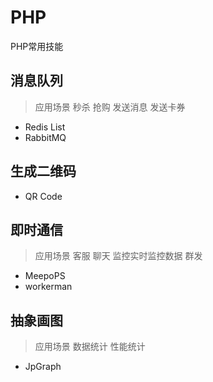 # PHP
PHP常用技能

## 消息队列
> 应用场景 秒杀 抢购 发送消息 发送卡券

 - Redis List
 - RabbitMQ
 
## 生成二维码
 - QR Code
 
## 即时通信
> 应用场景 客服 聊天 监控实时监控数据 群发
 - MeepoPS
 - workerman
 
## 抽象画图
> 应用场景 数据统计 性能统计
 - JpGraph
